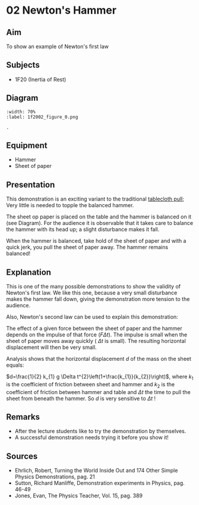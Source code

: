 # 02 Newton's Hammer 
 
  
## Aim   
 To show an example of Newton's first law    
  
## Subjects   
* 1F20 (Inertia of Rest)   

## Diagram
   
```{figure} figures/figure_0.png  
:width: 70%  
:label: 1f2002_figure_0.png  

. 
```

## Equipment
 *  Hammer 
 *  Sheet of paper

## Presentation   
This demonstration is an exciting variant to the traditional [tablecloth pull](<../1F2001 Tablecloth Pull/1F2001.md>); Very little is needed to topple the balanced hammer.

The sheet op paper is placed on the table and the hammer is balanced on it (see Diagram). For the audience it is observable that it takes care to balance the hammer with its head up; a slight disturbance makes it fall.

When the hammer is balanced, take hold of the sheet of paper and with a quick jerk, you pull the sheet of paper away. The hammer remains balanced!   
  
## Explanation   
This is one of the many possible demonstrations to show the validity of Newton's first law. We like this one, because a very small disturbance makes the hammer fall down, giving the demonstration more tension to the audience.

Also, Newton's second law can be used to explain this demonstration:

The effect of a given force between the sheet of paper and the hammer depends on the impulse of that force $(F \Delta t)$. The impulse is small when the sheet of paper moves away quickly ( $\Delta t$ is small). The resulting horizontal displacement will then be very small.

Analysis shows that the horizontal displacement $d$ of the mass on the sheet equals:

$d=\frac{1}{2} k_{1} g \Delta t^{2}\left(1+\frac{k_{1}}{k_{2}}\right)$, where $k_{1}$ is the coefficient of friction between sheet and hammer and $k_{2}$ is the coefficient of friction between hammer and table and $\Delta t$ the time to pull the sheet from beneath the hammer. So $d$ is very sensitive to $\Delta t$ !
  
## Remarks
*  After the lecture students like to try the demonstration by themselves. 
*  A successful demonstration needs trying it before you show it!
   
  
## Sources
 *  Ehrlich, Robert, Turning the World Inside Out and 174 Other Simple Physics Demonstrations, pag. 21 
 *  Sutton, Richard Manliffe, Demonstration experiments in Physics, pag. 46-49 
 *  Jones, Evan, The Physics Teacher, Vol. 15, pag. 389 
  
